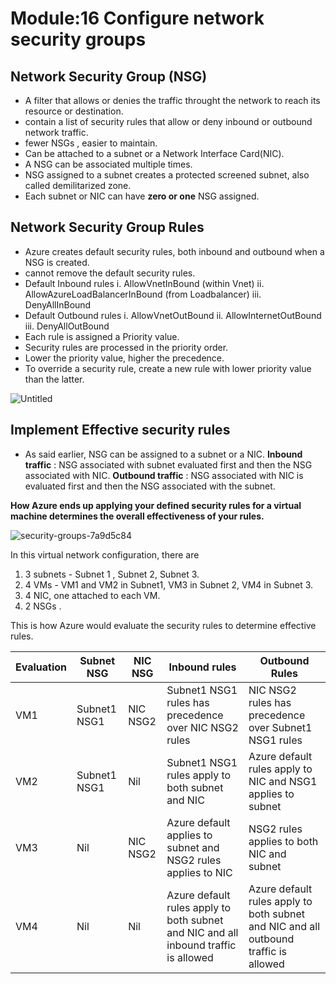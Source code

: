 # Module:16 Configure network security groups

## Network Security Group (NSG)

- A filter that allows or denies the traffic throught the network to reach its resource or destination.
- contain a list of security rules that allow or deny inbound or outbound network traffic.
- fewer NSGs , easier to maintain.
- Can be attached to a subnet or a Network Interface Card(NIC).
- A NSG can be associated multiple times.
- NSG assigned to a subnet creates a protected screened subnet, also called demilitarized zone.
- Each subnet or NIC can have __zero or one__ NSG assigned.

## Network Security Group Rules

- Azure creates default security rules, both inbound and outbound when a NSG is created.
- cannot remove the default security rules.
- Default Inbound rules
     i. AllowVnetInBound (within Vnet)
    ii. AllowAzureLoadBalancerInBound (from Loadbalancer)
   iii. DenyAllInBound
- Default Outbound rules
     i. AllowVnetOutBound
    ii. AllowInternetOutBound
   iii. DenyAllOutBound
- Each rule is assigned a Priority value.
- Security rules are processed in the priority order.
- Lower the priority value, higher the precedence.
- To override a security rule, create a new rule with lower priority value than the latter.


![Untitled](https://github.com/anuja2015/AZ-104/assets/16287330/8bc5055d-5a66-4153-bf21-d9d14022da72)

## Implement Effective security rules

- As said earlier, NSG can be assigned to a subnet or a NIC.
__Inbound traffic__ : NSG associated with subnet evaluated first and then the NSG associated with NIC.
__Outbound traffic__ : NSG associated with NIC is evaluated first and then the NSG associated with the subnet.

__How Azure ends up applying your defined security rules for a virtual machine determines the overall effectiveness of your rules.__

![security-groups-7a9d5c84](https://github.com/anuja2015/AZ-104/assets/16287330/0fb2c538-e676-45c4-8f58-2893e1dae53e)

In this virtual network configuration, there are 
1. 3 subnets - Subnet 1 , Subnet 2, Subnet 3.
2. 4 VMs - VM1 and VM2 in Subnet1, VM3 in Subnet 2, VM4 in Subnet 3.
3. 4 NIC, one attached to each VM.
4. 2 NSGs .

This is how Azure would evaluate the security rules to determine effective rules.

| Evaluation | Subnet NSG  | NIC NSG | Inbound rules | Outbound Rules |
| ---------- | ----------- | ------- | ------------- | -------------- |
| VM1 | Subnet1 NSG1 | NIC NSG2 | Subnet1 NSG1 rules has precedence over NIC NSG2 rules | NIC NSG2 rules has precedence over Subnet1 NSG1 rules |
| VM2 | Subnet1 NSG1 | Nil | Subnet1 NSG1 rules apply to both subnet and NIC| Azure default rules apply to NIC and NSG1 applies to subnet |
| VM3 | Nil | NIC NSG2 | Azure default applies to subnet and NSG2 rules applies to NIC | NSG2 rules applies to both NIC and subnet |
| VM4 | Nil | Nil | Azure default rules apply to both subnet and NIC and all inbound traffic is allowed | Azure default rules apply to both subnet and NIC and all outbound traffic is allowed |


